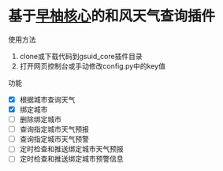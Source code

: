# 基于[早柚核心](https://github.com/Genshin-bots/gsuid_core)的和风天气查询插件

使用方法
1. clone或下载代码到gsuid_core插件目录
2. 打开网页控制台或手动修改config.py中的key值

功能
- [x] 根据城市查询天气
- [x] 绑定城市
- [ ] 删除绑定城市
- [ ] 查询指定城市天气预报
- [ ] 查询指定城市天气预警
- [ ] 定时检查和推送绑定城市天气预报
- [ ] 定时检查和推送绑定城市预警信息
